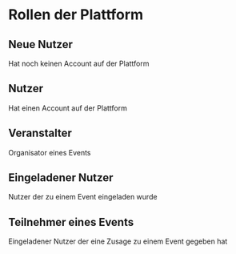 # Rollen der Plattform

## Neue Nutzer

Hat noch keinen Account auf der Plattform

## Nutzer

Hat einen Account auf der Plattform

## Veranstalter

Organisator eines Events

## Eingeladener Nutzer

Nutzer der zu einem Event eingeladen wurde

## Teilnehmer eines Events

Eingeladener Nutzer der eine Zusage zu einem Event gegeben hat  
